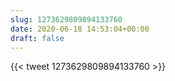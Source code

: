 ```yaml
---
slug: 1273629809894133760
date: 2020-06-18 14:53:04+00:00
draft: false
---
```


{{< tweet 1273629809894133760 >}}

